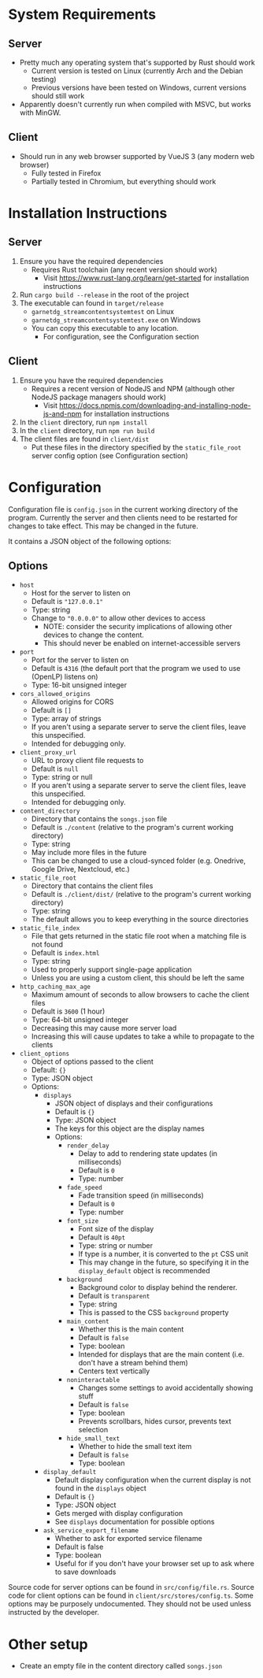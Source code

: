 System Requirements
===================

Server
------
- Pretty much any operating system that's supported by Rust should work
	- Current version is tested on Linux (currently Arch and the Debian testing)
	- Previous versions have been tested on Windows, current versions should still work
- Apparently doesn't currently run when compiled with MSVC, but works with MinGW.

Client
------
- Should run in any web browser supported by VueJS 3 (any modern web browser)
	- Fully tested in Firefox
	- Partially tested in Chromium, but everything should work


Installation Instructions
=========================

Server
------

1. Ensure you have the required dependencies
	- Requires Rust toolchain (any recent version should work)
		- Visit https://www.rust-lang.org/learn/get-started for installation instructions
2. Run `cargo build --release` in the root of the project
3. The executable can found in `target/release`
	- `garnetdg_streamcontentsystemtest` on Linux
	- `garnetdg_streamcontentsystemtest.exe` on Windows
	- You can copy this executable to any location.
		- For configuration, see the Configuration section

Client
------

1. Ensure you have the required dependencies
	- Requires a recent version of NodeJS and NPM (although other NodeJS package managers should work)
		- Visit https://docs.npmjs.com/downloading-and-installing-node-js-and-npm for installation instructions
2. In the `client` directory, run `npm install`
3. In the `client` directory, run `npm run build`
4. The client files are found in `client/dist`
	- Put these files in the directory specified by the `static_file_root` server config option (see Configuration section)


Configuration
=============

Configuration file is `config.json` in the current working directory of the program.
Currently the server and then clients need to be restarted for changes to take effect. This may be changed in the future.

It contains a JSON object of the following options:

Options
-------
- `host`
	- Host for the server to listen on
	- Default is `"127.0.0.1"`
	- Type: string
	- Change to `"0.0.0.0"` to allow other devices to access
		- NOTE: consider the security implications of allowing other devices to change the content.
		- This should never be enabled on internet-accessible servers
- `port`
	- Port for the server to listen on
	- Default is `4316` (the default port that the program we used to use (OpenLP) listens on)
	- Type: 16-bit unsigned integer
- `cors_allowed_origins`
	- Allowed origins for CORS
	- Default is `[]`
	- Type: array of strings
	- If you aren't using a separate server to serve the client files, leave this unspecified.
	- Intended for debugging only.
- `client_proxy_url`
	- URL to proxy client file requests to
	- Default is `null`
	- Type: string or null
	- If you aren't using a separate server to serve the client files, leave this unspecified.
	- Intended for debugging only.
- `content_directory`
	- Directory that contains the `songs.json` file
	- Default is `./content` (relative to the program's current working directory)
	- Type: string
	- May include more files in the future
	- This can be changed to use a cloud-synced folder (e.g. Onedrive, Google Drive, Nextcloud, etc.)
- `static_file_root`
	- Directory that contains the client files
	- Default is `./client/dist/` (relative to the program's current working directory)
	- Type: string
	- The default allows you to keep everything in the source directories
- `static_file_index`
	- File that gets returned in the static file root when a matching file is not found
	- Default is `index.html`
	- Type: string
	- Used to properly support single-page application
	- Unless you are using a custom client, this should be left the same
- `http_caching_max_age`
	- Maximum amount of seconds to allow browsers to cache the client files
	- Default is `3600` (1 hour)
	- Type: 64-bit unsigned integer
	- Decreasing this may cause more server load
	- Increasing this will cause updates to take a while to propagate to the clients
- `client_options`
	- Object of options passed to the client
	- Default: `{}`
	- Type: JSON object
	- Options:
		- `displays`
			- JSON object of displays and their configurations
			- Default is `{}`
			- Type: JSON object
			- The keys for this object are the display names
			- Options:
				- `render_delay`
					- Delay to add to rendering state updates (in milliseconds)
					- Default is `0`
					- Type: number
				- `fade_speed`
					- Fade transition speed (in milliseconds)
					- Default is `0`
					- Type: number
				- `font_size`
					- Font size of the display
					- Default is `40pt`
					- Type: string or number
					- If type is a number, it is converted to the `pt` CSS unit
					- This may change in the future, so specifying it in the `display_default` object is recommended
				- `background`
					- Background color to display behind the renderer.
					- Default is `transparent`
					- Type: string
					- This is passed to the CSS `background` property
				- `main_content`
					- Whether this is the main content
					- Default is `false`
					- Type: boolean
					- Intended for displays that are the main content (i.e. don't have a stream behind them)
					- Centers text vertically
				- `noninteractable`
					- Changes some settings to avoid accidentally showing stuff
					- Default is `false`
					- Type: boolean
					- Prevents scrollbars, hides cursor, prevents text selection
				- `hide_small_text`
					- Whether to hide the small text item
					- Default is `false`
					- Type: boolean
		- `display_default`
			- Default display configuration when the current display is not found in the `displays` object
			- Default is `{}`
			- Type: JSON object
			- Gets merged with display configuration
			- See `displays` documentation for possible options
		- `ask_service_export_filename`
			- Whether to ask for exported service filename
			- Default is false
			- Type: boolean
			- Useful for if you don't have your browser set up to ask where to save downloads

Source code for server options can be found in `src/config/file.rs`.
Source code for client options can be found in `client/src/stores/config.ts`.
Some options may be purposely undocumented. They should not be used unless instructed by the developer.

Other setup
===========

- Create an empty file in the content directory called `songs.json`
